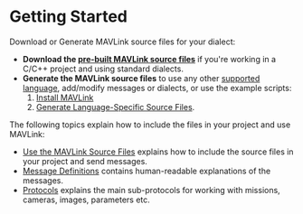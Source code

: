 # Getting Started

Download or Generate MAVLink source files for your dialect:
* **Download the [pre-built MAVLink source files](../README.md#prebuilt_libraries)** if you're working in a C/C++ project and using standard dialects.
* **Generate the MAVLink source files** to use any other [supported language](../README.md#supported_languages), add/modify messages or dialects, or use the example scripts:
   1. [Install MAVLink](#install)
   1. [Generate Language-Specific Source Files](../getting_started/generate_source.md).


The following topics explain how to include the files in your project and use MAVLink:
* [Use the MAVLink Source Files](../getting_started/use_source.md) explains how to include the source files in your project and send messages.
* [Message Definitions](../messages/README.md) contains human-readable explanations of the messages.
* [Protocols](../protocol/overview.md) explains the main sub-protocols for working with missions, cameras, images, parameters etc. 
